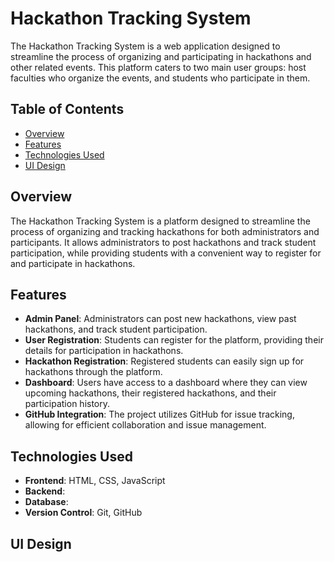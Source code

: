 # Hackathon Tracking System

The Hackathon Tracking System is a web application designed to streamline the process of organizing and participating in hackathons and other related events. This platform caters to two main user groups: host faculties who organize the events, and students who participate in them.


## Table of Contents
- [Overview](#overview)
- [Features](#features)
- [Technologies Used](#technologies-used)
- [UI Design](#ui-design)

## Overview
The Hackathon Tracking System is a platform designed to streamline the process of organizing and tracking hackathons for both administrators and participants. It allows administrators to post hackathons and track student participation, while providing students with a convenient way to register for and participate in hackathons.

## Features
- **Admin Panel**: Administrators can post new hackathons, view past hackathons, and track student participation.
- **User Registration**: Students can register for the platform, providing their details for participation in hackathons.
- **Hackathon Registration**: Registered students can easily sign up for hackathons through the platform.
- **Dashboard**: Users have access to a dashboard where they can view upcoming hackathons, their registered hackathons, and their participation history.
- **GitHub Integration**: The project utilizes GitHub for issue tracking, allowing for efficient collaboration and issue management.

## Technologies Used
- **Frontend**: HTML, CSS, JavaScript
- **Backend**: 
- **Database**: 
- **Version Control**: Git, GitHub

## UI Design
<!-- Content for the UI Design section -->
